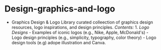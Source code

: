 # Design-graphics-and-logo
* Graphics Design &amp; Logo Library   curated colleection of graphics design resources, logo inspirations, and design principles.  *Contents:*  1. *Logo Designs*     - Examples of iconic logos (e.g., Nike, Apple, McDonald's)     - Logo design principles (e.g., simplicity, typography, color theory)     - Logo design tools (e.g) adope illustration
and Canva.
